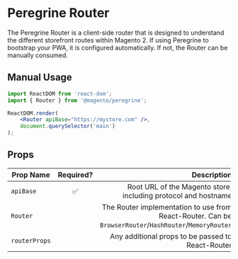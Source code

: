 # Peregrine Router

The Peregrine Router is a client-side router that is designed to understand the
different storefront routes within Magento 2. If using Peregrine to bootstrap
your PWA, it is configured automatically. If not, the Router can be manually
consumed.

## Manual Usage

```jsx
import ReactDOM from 'react-dom';
import { Router } from '@magento/peregrine';

ReactDOM.render(
    <Router apiBase="https://mystore.com" />,
    document.querySelector('main')
);
```

## Props

| Prop Name     | Required? |                                                                                            Description |
| ------------- | :-------: | -----------------------------------------------------------------------------------------------------: |
| `apiBase`     |    ✅     |                                         Root URL of the Magento store, including protocol and hostname |
| `Router`      |           | The Router implementation to use from React-Router. Can be `BrowserRouter`/`HashRouter`/`MemoryRouter` |
| `routerProps` |           |                                                      Any additional props to be passed to React-Router |
